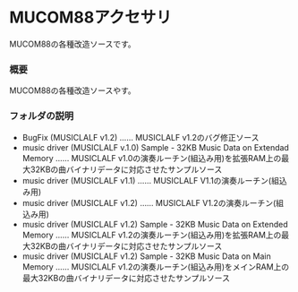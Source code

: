 # MUCOM88アクセサリ

MUCOM88の各種改造ソースです。

### 概要

MUCOM88の各種改造ソースやす。

### フォルダの説明

- BugFix (MUSICLALF v1.2)
   …… MUSICLALF v1.2のバグ修正ソース
- music driver (MUSICLALF v.1.0) Sample - 32KB Music Data on Extendad Memory
   …… MUSICLALF v1.0の演奏ルーチン(組込み用)を拡張RAM上の最大32KBの曲バイナリデータに対応させたサンプルソース
- music driver (MUSICLALF v1.1)
   …… MUSICLALF V1.1の演奏ルーチン(組込み用)
- music driver (MUSICLALF v1.2)
   …… MUSICLALF V1.2の演奏ルーチン(組込み用)
- music driver (MUSICLALF v1.2) Sample - 32KB Music Data on Extended Memory
   …… MUSICLALF v1.2の演奏ルーチン(組込み用)を拡張RAM上の最大32KBの曲バイナリデータに対応させたサンプルソース
- music driver (MUSICLALF v1.2) Sample - 32KB Music Data on Main Memory
   …… MUSICLALF v1.2の演奏ルーチン(組込み用)をメインRAM上の最大32KBの曲バイナリデータに対応させたサンプルソース
